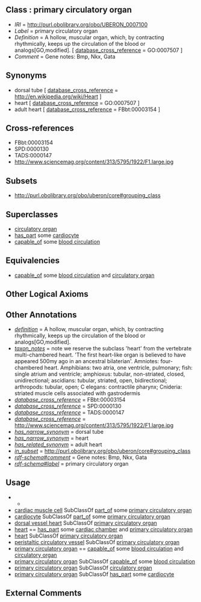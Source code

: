 
## Class : primary circulatory organ

 * *IRI* = http://purl.obolibrary.org/obo/UBERON_0007100
 * *Label* = primary circulatory organ
 * *Definition* = A hollow, muscular organ, which, by contracting rhythmically, keeps up the circulation of the blood or analogs[GO,modified]. [ [database_cross_reference](../../ef/oboInOwl#hasDbXref.md) = GO:0007507 ]
 * *Comment* = Gene notes: Bmp, Nkx, Gata

## Synonyms

 * dorsal tube [ [database_cross_reference](../../ef/oboInOwl#hasDbXref.md) = http://en.wikipedia.org/wiki/Heart ]
 * heart [ [database_cross_reference](../../ef/oboInOwl#hasDbXref.md) = GO:0007507 ]
 * adult heart [ [database_cross_reference](../../ef/oboInOwl#hasDbXref.md) = FBbt:00003154 ]

## Cross-references

 * FBbt:00003154
 * SPD:0000130
 * TADS:0000147
 * http://www.sciencemag.org/content/313/5795/1922/F1.large.jpg

## Subsets

 * http://purl.obolibrary.org/obo/uberon/core#grouping_class

## Superclasses

 * [circulatory organ](../../UBERON/28/UBERON_0015228.md)
 * [has_part](../../BFO/51/BFO_0000051.md) some [cardiocyte](../../CL/94/CL_0002494.md)
 * [capable_of](../../RO/15/RO_0002215.md) some [blood circulation](../../GO/15/GO_0008015.md)

## Equivalencies

 * [capable_of](../../RO/15/RO_0002215.md) some [blood circulation](../../GO/15/GO_0008015.md) and [circulatory organ](../../UBERON/28/UBERON_0015228.md)

## Other Logical Axioms


## Other Annotations

 * *[definition](../../IAO/15/IAO_0000115.md)* = A hollow, muscular organ, which, by contracting rhythmically, keeps up the circulation of the blood or analogs[GO,modified].
 * *[taxon_notes](../../UBPROP/08/UBPROP_0000008.md)* = note we reserve the subclass 'heart' from the vertebrate multi-chambered heart. 'The first heart-like organ is believed to have appeared 500my ago in an ancestral bilaterian'. Amniotes: four-chambered heart. Amphibians: two atria, one ventricle, pulmonary; fish: single atrium and ventricle; amphioxus: tubular, non-striated, closed, unidirectional; ascidians: tubular, striated, open, bidirectional; arthropods: tubular, open; C elegans: contractile pharynx; Cnideria: striated muscle cells associated with gastrodermis
 * *[database_cross_reference](../../ef/oboInOwl#hasDbXref.md)* = FBbt:00003154
 * *[database_cross_reference](../../ef/oboInOwl#hasDbXref.md)* = SPD:0000130
 * *[database_cross_reference](../../ef/oboInOwl#hasDbXref.md)* = TADS:0000147
 * *[database_cross_reference](../../ef/oboInOwl#hasDbXref.md)* = http://www.sciencemag.org/content/313/5795/1922/F1.large.jpg
 * *[has_narrow_synonym](../../ym/oboInOwl#hasNarrowSynonym.md)* = dorsal tube
 * *[has_narrow_synonym](../../ym/oboInOwl#hasNarrowSynonym.md)* = heart
 * *[has_related_synonym](../../ym/oboInOwl#hasRelatedSynonym.md)* = adult heart
 * *[in_subset](../../et/oboInOwl#inSubset.md)* = http://purl.obolibrary.org/obo/uberon/core#grouping_class
 * *[rdf-schema#comment](../../nt/rdf-schema#comment.md)* = Gene notes: Bmp, Nkx, Gata
 * *[rdf-schema#label](../../el/rdf-schema#label.md)* = primary circulatory organ

## Usage

 * -
 * [cardiac muscle cell](../../CL/46/CL_0000746.md) SubClassOf [part_of](../../BFO/50/BFO_0000050.md) some [primary circulatory organ](../../UBERON/00/UBERON_0007100.md)
 * [cardiocyte](../../CL/94/CL_0002494.md) SubClassOf [part_of](../../BFO/50/BFO_0000050.md) some [primary circulatory organ](../../UBERON/00/UBERON_0007100.md)
 * [dorsal vessel heart](../../UBERON/30/UBERON_0015230.md) SubClassOf [primary circulatory organ](../../UBERON/00/UBERON_0007100.md)
 * [heart](../../UBERON/48/UBERON_0000948.md) == [has_part](../../BFO/51/BFO_0000051.md) some [cardiac chamber](../../UBERON/51/UBERON_0004151.md) and [primary circulatory organ](../../UBERON/00/UBERON_0007100.md)
 * [heart](../../UBERON/48/UBERON_0000948.md) SubClassOf [primary circulatory organ](../../UBERON/00/UBERON_0007100.md)
 * [peristaltic circulatory vessel](../../UBERON/27/UBERON_0015227.md) SubClassOf [primary circulatory organ](../../UBERON/00/UBERON_0007100.md)
 * [primary circulatory organ](../../UBERON/00/UBERON_0007100.md) == [capable_of](../../RO/15/RO_0002215.md) some [blood circulation](../../GO/15/GO_0008015.md) and [circulatory organ](../../UBERON/28/UBERON_0015228.md)
 * [primary circulatory organ](../../UBERON/00/UBERON_0007100.md) SubClassOf [capable_of](../../RO/15/RO_0002215.md) some [blood circulation](../../GO/15/GO_0008015.md)
 * [primary circulatory organ](../../UBERON/00/UBERON_0007100.md) SubClassOf [circulatory organ](../../UBERON/28/UBERON_0015228.md)
 * [primary circulatory organ](../../UBERON/00/UBERON_0007100.md) SubClassOf [has_part](../../BFO/51/BFO_0000051.md) some [cardiocyte](../../CL/94/CL_0002494.md)

## External Comments

